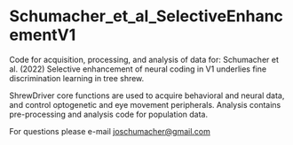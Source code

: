 # Schumacher_et_al_SelectiveEnhancementV1

Code for acquisition, processing, and analysis of data for:
Schumacher et al. (2022) Selective enhancement of neural coding in V1 underlies fine discrimination learning in tree shrew.

ShrewDriver core functions are used to acquire behavioral and neural data, and control optogenetic and eye movement peripherals.
Analysis contains pre-processing and analysis code for population data.

For questions please e-mail joschumacher@gmail.com
